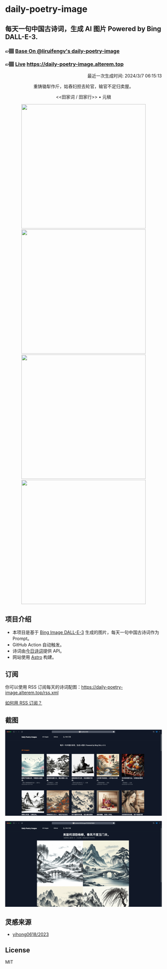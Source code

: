
# daily-poetry-image

## 每天一句中国古诗词，生成 AI 图片 Powered by Bing DALL-E-3.

### 👉🏽 [Base On @liruifengv's daily-poetry-image](https://github.com/liruifengv/daily-poetry-image)

### 👉🏽 [Live](https://daily-poetry-image.alterem.top/) https://daily-poetry-image.alterem.top

<p align="right">
  最近一次生成时间: 2024/3/7 06:15:13
</p>
<p align="center">
重铸锄犁作斤，姑舂妇担去轮官，输官不足归卖屋。
</p>
<p align="center">
<<田家词 / 田家行>> • 元稹
</p>
<p align="center">
<img src="https://tse2.mm.bing.net/th/id/OIG3.SITcK81wC.w4KNCOVWgt" height="400" width="400" />
<img src="https://tse2.mm.bing.net/th/id/OIG3.aOAqrMB4eNjJ8OEsl5JU" height="400" width="400" />
<img src="https://tse2.mm.bing.net/th/id/OIG3.WzIxARjBbE7GpgT_VvT_" height="400" width="400" />
<img src="https://tse4.mm.bing.net/th/id/OIG3.90tpxNGxuR7wy5RBtQ1r" height="400" width="400" />
</p>

## 项目介绍

-   本项目是基于 [Bing Image DALL-E-3](https://www.bing.com/images/create) 生成的图片，每天一句中国古诗词作为 Prompt。
-   GitHub Action 自动触发。
-   诗词由[今日诗词](https://www.jinrishici.com/)提供 API。
-   网站使用 [Astro](https://astro.build) 构建。

## 订阅

你可以使用 RSS 订阅每天的诗词配图：https://daily-poetry-image.alterem.top/rss.xml

[如何用 RSS 订阅？](https://zhuanlan.zhihu.com/p/55026716)

## 截图

![图片列表](./screenshots/Snipaste_2023-12-28_21-00-26.png)

![图片详情](./screenshots/Snipaste_2023-12-28_21-00-53.png)

## 灵感来源

-   [yihong0618/2023](https://github.com/yihong0618/2023)

## License

MIT
